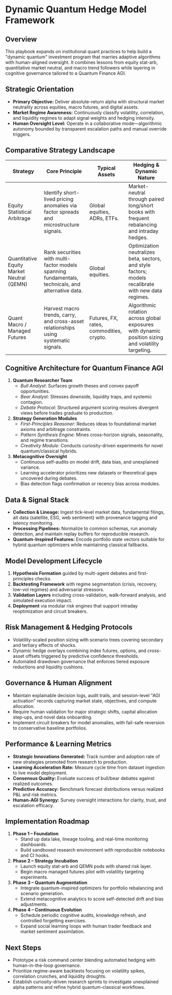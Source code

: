 # Dynamic Quantum Hedge Model Framework

## Overview

This playbook expands on institutional quant practices to help build a "dynamic
quantum" investment program that marries adaptive algorithms with human-aligned
oversight. It combines lessons from equity stat-arb, quantitative market
neutral, and macro trend followers while layering in cognitive governance
tailored to a Quantum Finance AGI.

## Strategic Orientation

- **Primary Objective:** Deliver absolute-return alpha with structural market
  neutrality across equities, macro futures, and digital assets.
- **Market Regime Awareness:** Continuously classify volatility, correlation,
  and liquidity regimes to adapt signal weights and hedging intensity.
- **Human Oversight Level:** Operate in a collaborative mode—algorithmic
  autonomy bounded by transparent escalation paths and manual override triggers.

## Comparative Strategy Landscape

| Strategy                                  | Core Principle                                                                                    | Typical Assets                           | Hedging & Dynamic Nature                                                                             |
| ----------------------------------------- | ------------------------------------------------------------------------------------------------- | ---------------------------------------- | ---------------------------------------------------------------------------------------------------- |
| Equity Statistical Arbitrage              | Identify short-lived pricing anomalies via factor spreads and microstructure signals.             | Global equities, ADRs, ETFs.             | Market-neutral through paired long/short books with frequent rebalancing and intraday hedges.        |
| Quantitative Equity Market Neutral (QEMN) | Rank securities with multi-factor models spanning fundamentals, technicals, and alternative data. | Global equities.                         | Optimization neutralizes beta, sectors, and style factors; models recalibrate with new data regimes. |
| Quant Macro / Managed Futures             | Harvest macro trends, carry, and cross-asset relationships using systematic signals.              | Futures, FX, rates, commodities, crypto. | Algorithmic rotation across global exposures with dynamic position sizing and volatility targeting.  |

## Cognitive Architecture for Quantum Finance AGI

1. **Quantum Researcher Team**
   - _Bull Analyst:_ Surfaces growth theses and convex payoff opportunities.
   - _Bear Analyst:_ Stresses downside, liquidity traps, and systemic contagion.
   - _Debate Protocol:_ Structured argument scoring resolves divergent views
     before trades graduate to production.
2. **Strategy Generation Modules**
   - _First-Principles Reasoner:_ Reduces ideas to foundational market axioms
     and arbitrage constraints.
   - _Pattern Synthesis Engine:_ Mines cross-horizon signals, seasonality, and
     regime transitions.
   - _Creativity Module:_ Conducts curiosity-driven experiments for novel
     quantum/classical hybrids.
3. **Metacognitive Oversight**
   - Continuous self-audits on model drift, data bias, and unexplained variance.
   - Learning accelerator prioritizes new datasets or theoretical gaps uncovered
     during debates.
   - Bias detection flags confirmation or recency bias across modules.

## Data & Signal Stack

- **Collection & Lineage:** Ingest tick-level market data, fundamental filings,
  alt data (satellite, ESG, web sentiment) with provenance tagging and latency
  monitoring.
- **Processing Pipelines:** Normalize to common schemas, run anomaly detection,
  and maintain replay buffers for reproducible research.
- **Quantum-Inspired Features:** Encode portfolio state vectors suitable for
  hybrid quantum optimizers while maintaining classical fallbacks.

## Model Development Lifecycle

1. **Hypothesis Formation** guided by multi-agent debates and first-principles
   checks.
2. **Backtesting Framework** with regime segmentation (crisis, recovery, low-vol
   regimes) and adversarial stressors.
3. **Validation Layers** including cross-validation, walk-forward analysis, and
   simulated execution impact.
4. **Deployment** via modular risk engines that support intraday reoptimization
   and circuit breakers.

## Risk Management & Hedging Protocols

- Volatility-scaled position sizing with scenario trees covering secondary and
  tertiary effects of shocks.
- Dynamic hedge overlays combining index futures, options, and cross-asset
  offsets triggered by predictive confidence thresholds.
- Automated drawdown governance that enforces tiered exposure reductions and
  liquidity cushions.

## Governance & Human Alignment

- Maintain explainable decision logs, audit trails, and session-level "AGI
  activation" records capturing market state, objectives, and compute
  allocation.
- Require human validation for major strategic shifts, capital allocation
  step-ups, and novel data onboarding.
- Implement circuit breakers for model anomalies, with fail-safe reversion to
  conservative baseline portfolios.

## Performance & Learning Metrics

- **Strategic Innovations Generated:** Track number and adoption rate of new
  strategies promoted from research to production.
- **Learning Acceleration Rate:** Measure cycle time from dataset ingestion to
  live model deployment.
- **Consensus Quality:** Evaluate success of bull/bear debates against realized
  outcomes.
- **Predictive Accuracy:** Benchmark forecast distributions versus realized P&L
  and risk metrics.
- **Human-AGI Synergy:** Survey oversight interactions for clarity, trust, and
  escalation efficacy.

## Implementation Roadmap

1. **Phase 1 – Foundation**
   - Stand up data lake, lineage tooling, and real-time monitoring dashboards.
   - Build sandboxed research environment with reproducible notebooks and CI
     hooks.
2. **Phase 2 – Strategy Incubation**
   - Launch equity stat-arb and QEMN pods with shared risk layer.
   - Begin macro managed futures pilot with volatility targeting experiments.
3. **Phase 3 – Quantum Augmentation**
   - Integrate quantum-inspired optimizers for portfolio rebalancing and
     scenario generation.
   - Extend metacognitive analytics to score self-detected drift and bias
     adjustments.
4. **Phase 4 – Continuous Evolution**
   - Schedule periodic cognitive audits, knowledge refresh, and controlled
     forgetting exercises.
   - Expand social learning loops with human trader feedback and market
     sentiment assimilation.

## Next Steps

- Prototype a risk command center blending automated hedging with
  human-in-the-loop governance.
- Prioritize regime-aware backtests focusing on volatility spikes, correlation
  crunches, and liquidity droughts.
- Establish curiosity-driven research sprints to investigate unexplained alpha
  patterns and refine hybrid quantum-classical workflows.
